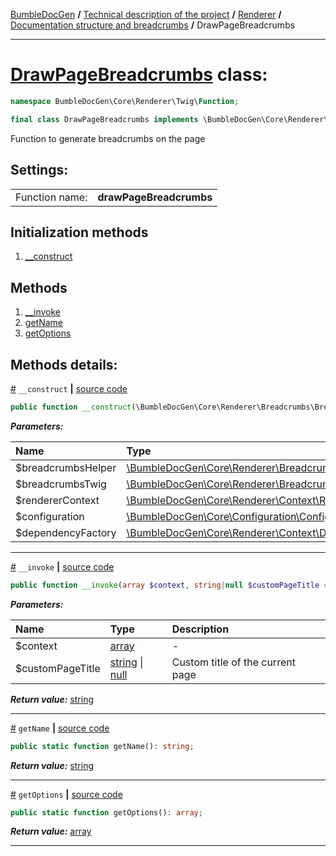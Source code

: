 [BumbleDocGen](../../../README.md) **/**
[Technical description of the project](../../readme.md) **/**
[Renderer](../readme.md) **/**
[Documentation structure and breadcrumbs](../02_breadcrumbs.md) **/**
DrawPageBreadcrumbs

---


# [DrawPageBreadcrumbs](https://github.com/bumble-tech/bumble-doc-gen/blob/master/src/Core/Renderer/Twig/Function/DrawPageBreadcrumbs.php#L25) class:

```php
namespace BumbleDocGen\Core\Renderer\Twig\Function;

final class DrawPageBreadcrumbs implements \BumbleDocGen\Core\Renderer\Twig\Function\CustomFunctionInterface
```
Function to generate breadcrumbs on the page


<h2>Settings:</h2>

<table>
    <tr>
        <td>Function name:</td>
        <td><b>drawPageBreadcrumbs</b></td>
    </tr>
</table>

## Initialization methods

1. [__construct](#m-construct) 
## Methods

1. [__invoke](#m-invoke) 
1. [getName](#mgetname) 
1. [getOptions](#mgetoptions) 

## Methods details:

<a name="m-construct" href="#m-construct">#</a> `__construct`  **|** [source code](https://github.com/bumble-tech/bumble-doc-gen/blob/master/src/Core/Renderer/Twig/Function/DrawPageBreadcrumbs.php#L27)
```php
public function __construct(\BumbleDocGen\Core\Renderer\Breadcrumbs\BreadcrumbsHelper $breadcrumbsHelper, \BumbleDocGen\Core\Renderer\Breadcrumbs\BreadcrumbsTwigEnvironment $breadcrumbsTwig, \BumbleDocGen\Core\Renderer\Context\RendererContext $rendererContext, \BumbleDocGen\Core\Configuration\Configuration $configuration, \BumbleDocGen\Core\Renderer\Context\Dependency\RendererDependencyFactory $dependencyFactory);
```

***Parameters:***

| Name | Type | Description |
|:-|:-|:-|
$breadcrumbsHelper | [\BumbleDocGen\Core\Renderer\Breadcrumbs\BreadcrumbsHelper](https://github.com/bumble-tech/bumble-doc-gen/blob/master/src/Core/Renderer/Breadcrumbs/BreadcrumbsHelper.php) | - |
$breadcrumbsTwig | [\BumbleDocGen\Core\Renderer\Breadcrumbs\BreadcrumbsTwigEnvironment](https://github.com/bumble-tech/bumble-doc-gen/blob/master/src/Core/Renderer/Breadcrumbs/BreadcrumbsTwigEnvironment.php) | - |
$rendererContext | [\BumbleDocGen\Core\Renderer\Context\RendererContext](https://github.com/bumble-tech/bumble-doc-gen/blob/master/src/Core/Renderer/Context/RendererContext.php) | - |
$configuration | [\BumbleDocGen\Core\Configuration\Configuration](https://github.com/bumble-tech/bumble-doc-gen/blob/master/src/Core/Configuration/Configuration.php) | - |
$dependencyFactory | [\BumbleDocGen\Core\Renderer\Context\Dependency\RendererDependencyFactory](https://github.com/bumble-tech/bumble-doc-gen/blob/master/src/Core/Renderer/Context/Dependency/RendererDependencyFactory.php) | - |

---

<a name="m-invoke" href="#m-invoke">#</a> `__invoke`  **|** [source code](https://github.com/bumble-tech/bumble-doc-gen/blob/master/src/Core/Renderer/Twig/Function/DrawPageBreadcrumbs.php#L61)
```php
public function __invoke(array $context, string|null $customPageTitle = null): string;
```

***Parameters:***

| Name | Type | Description |
|:-|:-|:-|
$context | [array](https://www.php.net/manual/en/language.types.array.php) | - |
$customPageTitle | [string](https://www.php.net/manual/en/language.types.string.php) \| [null](https://www.php.net/manual/en/language.types.null.php) | Custom title of the current page |

***Return value:*** [string](https://www.php.net/manual/en/language.types.string.php)

---

<a name="mgetname" href="#mgetname">#</a> `getName`  **|** [source code](https://github.com/bumble-tech/bumble-doc-gen/blob/master/src/Core/Renderer/Twig/Function/DrawPageBreadcrumbs.php#L36)
```php
public static function getName(): string;
```

***Return value:*** [string](https://www.php.net/manual/en/language.types.string.php)

---

<a name="mgetoptions" href="#mgetoptions">#</a> `getOptions`  **|** [source code](https://github.com/bumble-tech/bumble-doc-gen/blob/master/src/Core/Renderer/Twig/Function/DrawPageBreadcrumbs.php#L41)
```php
public static function getOptions(): array;
```

***Return value:*** [array](https://www.php.net/manual/en/language.types.array.php)

---
